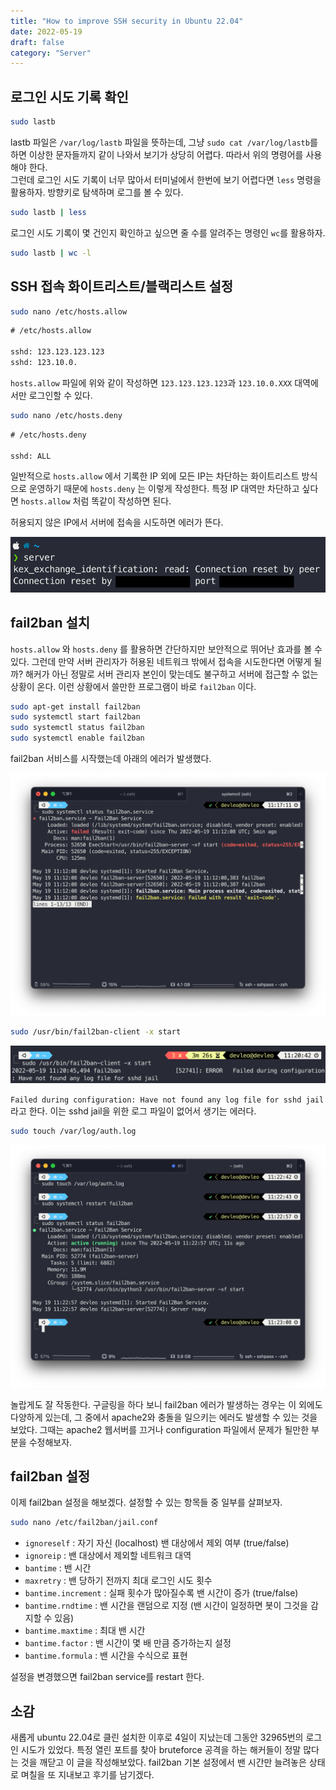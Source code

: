 ```yaml
---
title: "How to improve SSH security in Ubuntu 22.04"
date: 2022-05-19
draft: false
category: "Server"
---
```


## 로그인 시도 기록 확인

```bash
sudo lastb
```

lastb 파일은 `/var/log/lastb` 파일을 뜻하는데, 그냥 `sudo cat /var/log/lastb`를 하면 이상한 문자들까지 같이 나와서 보기가 상당히 어렵다. 따라서 위의 명령어를 사용해야 한다.  
그런데 로그인 시도 기록이 너무 많아서 터미널에서 한번에 보기 어렵다면 `less` 명령을 활용하자. 방향키로 탐색하며 로그를 볼 수 있다.

```bash
sudo lastb | less
```

로그인 시도 기록이 몇 건인지 확인하고 싶으면 줄 수를 알려주는 명령인 `wc`를 활용하자.

```bash
sudo lastb | wc -l
```

## SSH 접속 화이트리스트/블랙리스트 설정

```bash
sudo nano /etc/hosts.allow
```

```txt
# /etc/hosts.allow

sshd: 123.123.123.123
sshd: 123.10.0.
```

`hosts.allow` 파일에 위와 같이 작성하면 `123.123.123.123`과 `123.10.0.XXX` 대역에서만 로그인할 수 있다.

```bash
sudo nano /etc/hosts.deny
```

```txt
# /etc/hosts.deny

sshd: ALL
```

일반적으로 `hosts.allow` 에서 기록한 IP 외에 모든 IP는 차단하는 화이트리스트 방식으로 운영하기 때문에 `hosts.deny` 는 이렇게 작성한다. 특정 IP 대역만 차단하고 싶다면 `hosts.allow` 처럼 똑같이 작성하면 된다.

허용되지 않은 IP에서 서버에 접속을 시도하면 에러가 뜬다.

![img](img/linux-login/1.png)

## fail2ban 설치

`hosts.allow` 와 `hosts.deny` 를 활용하면 간단하지만 보안적으로 뛰어난 효과를 볼 수 있다. 그런데 만약 서버 관리자가 허용된 네트워크 밖에서 접속을 시도한다면 어떻게 될까? 해커가 아닌 정말로 서버 관리자 본인이 맞는데도 불구하고 서버에 접근할 수 없는 상황이 온다. 이런 상황에서 쓸만한 프로그램이 바로 `fail2ban` 이다.

```bash
sudo apt-get install fail2ban
sudo systemctl start fail2ban
sudo systemctl status fail2ban
sudo systemctl enable fail2ban
```

fail2ban 서비스를 시작했는데 아래의 에러가 발생했다.

![img](img/linux-login/2.png)

```bash
sudo /usr/bin/fail2ban-client -x start
```

![img](img/linux-login/3.png)

`Failed during configuration: Have not found any log file for sshd jail` 라고 한다. 이는 sshd jail을 위한 로그 파일이 없어서 생기는 에러다.

```bash
sudo touch /var/log/auth.log
```

![img](img/linux-login/4.png)

놀랍게도 잘 작동한다. 구글링을 하다 보니 fail2ban 에러가 발생하는 경우는 이 외에도 다양하게 있는데, 그 중에서 apache2와 충돌을 일으키는 에러도 발생할 수 있는 것을 보았다. 그때는 apache2 웹서버를 끄거나 configuration 파일에서 문제가 될만한 부분을 수정해보자.

## fail2ban 설정

이제 fail2ban 설정을 해보겠다. 설정할 수 있는 항목들 중 일부를 살펴보자.

```bash
sudo nano /etc/fail2ban/jail.conf
```

- `ignoreself` : 자기 자신 (localhost) 밴 대상에서 제외 여부 (true/false)
- `ignoreip` : 밴 대상에서 제외할 네트워크 대역
- `bantime` : 밴 시간
- `maxretry` : 밴 당하기 전까지 최대 로그인 시도 횟수
- `bantime.increment` : 실패 횟수가 많아질수록 밴 시간이 증가 (true/false)
- `bantime.rndtime` : 밴 시간을 랜덤으로 지정 (밴 시간이 일정하면 봇이 그것을 감지할 수 있음)
- `bantime.maxtime` : 최대 밴 시간
- `bantime.factor` : 밴 시간이 몇 배 만큼 증가하는지 설정
- `bantime.formula` : 밴 시간을 수식으로 표현

설정을 변경했으면 fail2ban service를 restart 한다.

## 소감

새롭게 ubuntu 22.04로 클린 설치한 이후로 4일이 지났는데 그동안 32965번의 로그인 시도가 있었다. 특정 열린 포트를 찾아 bruteforce 공격을 하는 해커들이 정말 많다는 것을 깨닫고 이 글을 작성해보았다. fail2ban 기본 설정에서 밴 시간만 늘려놓은 상태로 며칠을 또 지내보고 후기를 남기겠다.
